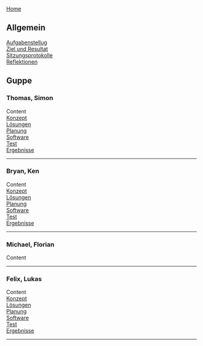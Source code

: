 [Home](home)  
     
   
## Allgemein  
[Aufgabenstellug](AufgabenstellungTeam)  
[Ziel und Resultat](ZielUndResultatTeam)  
[Sitzungsprotokolle](Sitzungsprotokolle)  
[Reflektionen](Reflektionen)  
  
## Guppe
### Thomas, Simon
Content  
[Konzept](KonzeptST)  
[Lösungen](LoesungenST)  
[Planung](PlanungST)  
[Software](SoftwareST)  
[Test](TestST)  
[Ergebnisse](ErgebnisseST) 
***
### Bryan, Ken
Content  
[Konzept](KonzeptBK)  
[Lösungen](LoesungenBK)  
[Planung](PlanungBK)  
[Software](SoftwareBK)  
[Test](TestBK)  
[Ergebnisse](ErgebnisseBK) 
***
### Michael, Florian
Content
***
### Felix, Lukas
Content  
[Konzept](KonzeptFL)  
[Lösungen](LoesungenFL)  
[Planung](PlanungFL)  
[Software](SoftwareFL)  
[Test](TestFL)  
[Ergebnisse](ErgebnisseFL)  

***


